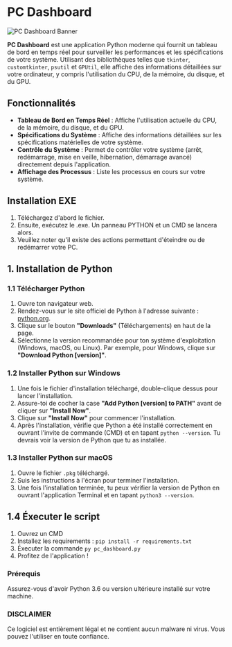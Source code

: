 # PC Dashboard

![PC Dashboard Banner](https://via.placeholder.com/1200x400.png?text=PC+Dashboard)

**PC Dashboard** est une application Python moderne qui fournit un tableau de bord en temps réel pour surveiller les performances et les spécifications de votre système. Utilisant des bibliothèques telles que `tkinter`, `customtkinter`, `psutil` et `GPUtil`, elle affiche des informations détaillées sur votre ordinateur, y compris l'utilisation du CPU, de la mémoire, du disque, et du GPU.

## Fonctionnalités

- **Tableau de Bord en Temps Réel** : Affiche l'utilisation actuelle du CPU, de la mémoire, du disque, et du GPU.
- **Spécifications du Système** : Affiche des informations détaillées sur les spécifications matérielles de votre système.
- **Contrôle du Système** : Permet de contrôler votre système (arrêt, redémarrage, mise en veille, hibernation, démarrage avancé) directement depuis l'application.
- **Affichage des Processus** : Liste les processus en cours sur votre système.

## Installation EXE

1. Téléchargez d'abord le fichier.
2. Ensuite, exécutez le .exe. Un panneau PYTHON et un CMD se lancera alors.
3. Veuillez noter qu'il existe des actions permettant d'éteindre ou de redémarrer votre PC.

## 1. Installation de Python

### 1.1 Télécharger Python

1. Ouvre ton navigateur web.
2. Rendez-vous sur le site officiel de Python à l'adresse suivante : [python.org](https://www.python.org/).
3. Clique sur le bouton **"Downloads"** (Téléchargements) en haut de la page.
4. Sélectionne la version recommandée pour ton système d'exploitation (Windows, macOS, ou Linux). Par exemple, pour Windows, clique sur **"Download Python [version]"**.

### 1.2 Installer Python sur Windows

1. Une fois le fichier d'installation téléchargé, double-clique dessus pour lancer l'installation.
2. Assure-toi de cocher la case **"Add Python [version] to PATH"** avant de cliquer sur **"Install Now"**.
3. Clique sur **"Install Now"** pour commencer l'installation.
4. Après l'installation, vérifie que Python a été installé correctement en ouvrant l'invite de commande (CMD) et en tapant `python --version`. Tu devrais voir la version de Python que tu as installée.

### 1.3 Installer Python sur macOS

1. Ouvre le fichier `.pkg` téléchargé.
2. Suis les instructions à l'écran pour terminer l'installation.
3. Une fois l'installation terminée, tu peux vérifier la version de Python en ouvrant l'application Terminal et en tapant `python3 --version`.

## 1.4 Éxecuter le script

1. Ouvrez un CMD
2. Installez les requirements : `pip install -r requirements.txt`
3. Éxecuter la commande `py pc_dashboard.py`
4. Profitez de l'application !

### Prérequis

Assurez-vous d'avoir Python 3.6 ou version ultérieure installé sur votre machine.

### DISCLAIMER

Ce logiciel est entièrement légal et ne contient aucun malware ni virus. Vous pouvez l'utiliser en toute confiance.
